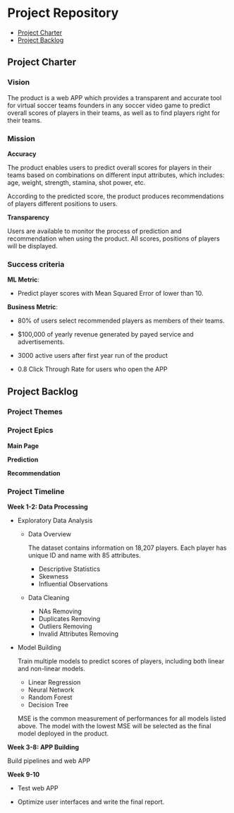 # Project Repository

<!-- toc -->

- [Project Charter](#project-charter)
- [Project Backlog](#project-backlog)

<!-- tocstop -->

## Project Charter 

### Vision

The product is a web APP which provides a transparent and accurate tool for virtual soccer teams founders in any soccer video game to predict overall scores of players in their teams, as well as to find players right for their teams.

### Mission

**Accuracy**

The product enables users to predict overall scores for players in their teams based on combinations on different input attributes, which includes: age, weight, strength, stamina, shot power, etc.

According to the predicted score, the product produces recommendations of players different positions to users.

**Transparency**

Users are available to monitor the process of prediction and recommendation when using the product. All scores, positions of players will be displayed.

### Success criteria 

**ML Metric**: 

- Predict player scores with Mean Squared Error of  lower than 10. 

**Business Metric**: 

- 80% of users select recommended players as members of their teams.

- $100,000 of yearly revenue generated by payed service and advertisements.

- 3000 active users after first year run of the product

- 0.8 Click Through Rate for users who open the APP

## Project Backlog

### Project Themes



### Project Epics

**Main Page**

**Prediction**

**Recommendation**

### Project Timeline

**Week 1-2: Data Processing**

- Exploratory Data Analysis

  * Data Overview

    The dataset contains information on 18,207 players. Each player has unique ID and name with 85 attributes.

    + Descriptive Statistics
    + Skewness
    + Influential Observations

  * Data Cleaning
      
      + NAs Removing
      + Duplicates Removing
      + Outliers Removing
      + Invalid Attributes Removing

- Model Building

  Train multiple models to predict scores of players, including both linear and non-linear models. 
  
  * Linear Regression
  * Neural Network
  * Random Forest
  * Decision Tree
  
  MSE is the common measurement of performances for all models listed above. The model with the lowest MSE will be selected as the final model deployed in the product.

**Week 3-8: APP Building**

Build pipelines and web APP

**Week 9-10**

- Test web APP 

- Optimize user interfaces and write the final report.


<!--stackedit_data:
eyJoaXN0b3J5IjpbNzQ5NTIxNTE5LC04NTc3MzAyMDMsODU5NT
IxNzgxLC0xMTUyMzI0NDIxLDExNjg5ODYxOCwtMTI3NTA1ODU4
OCwtMTQzMzEwNjgzOCwtMTQ5OTYzNzE0NiwtMjI5MDg5MTUxLD
E3ODg3OTQwMTYsMTUxOTc2NzA0NCwtOTgyNTUxNjI0LC04ODUx
OTQzNiw1NTQ0NzQ4MzcsMTU3MDEzNTkxMiwxNzU4MTIzMzk3LD
MyODA5MDgyNSw1OTM3MTg4NDIsLTExNDA4MDkxOTcsNzk5MzM4
NTQwXX0=
-->